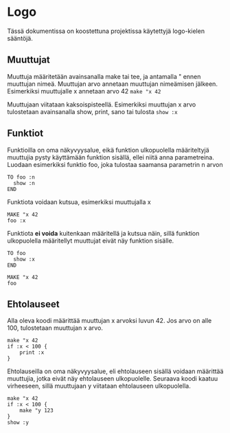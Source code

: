 # Logo

Tässä dokumentissa on koostettuna projektissa käytettyjä logo-kielen sääntöjä.

## Muuttujat

Muuttuja määritetään avainsanalla make tai tee, ja antamalla " ennen muuttujan nimeä. Muuttujan arvo annetaan muuttujan nimeämisen jälkeen. Esimerkiksi muuttujalle x annetaan arvo 42
`make "x 42`

Muuttujaan viitataan kaksoispisteellä. Esimerkiksi muuttujan x arvo tulostetaan avainsanalla show, print, sano tai tulosta
`show :x`

## Funktiot

Funktioilla on oma näkyvyysalue, eikä funktion ulkopuolella määriteltyjä muuttujia pysty käyttämään funktion sisällä, ellei niitä anna parametreina. Luodaan esimerkiksi funktio foo, joka tulostaa saamansa parametrin n arvon

```
TO foo :n
  show :n
END
```

Funktiota voidaan kutsua, esimerkiksi muuttujalla x
```
MAKE "x 42
foo :x
```

Funktiota **ei voida** kuitenkaan määritellä ja kutsua näin, sillä funktion ulkopuolella määritellyt muuttujat eivät näy funktion sisälle.
```
TO foo 
  show :x
END

MAKE "x 42
foo
```

## Ehtolauseet

Alla oleva koodi määrittää muuttujan x arvoksi luvun 42. Jos arvo on alle 100, tulostetaan muuttujan x arvo. 
```
make "x 42
if :x < 100 {
    print :x
}
```

Ehtolauseilla on oma näkyvyysalue, eli ehtolauseen sisällä voidaan määrittää muuttujia, jotka eivät näy ehtolauseen ulkopuolelle. Seuraava koodi kaatuu virheeseen, sillä muuttujaan y viitataan ehtolauseen ulkopuolella.
```
make "x 42
if :x < 100 {
    make "y 123
}
show :y
```